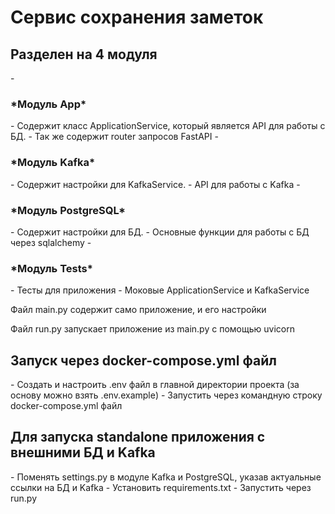 <h1>Сервис сохранения заметок</h1>

<h2>Разделен на 4 модуля</h2>
- <h3>*Модуль App*</h3>
  - Содержит класс ApplicationService, который является API для работы с БД. 
  - Так же содержит router запросов FastAPI
- <h3>*Модуль Kafka*</h3>
  - Содержит настройки для KafkaService.
  - API для работы с Kafka
- <h3>*Модуль PostgreSQL*</h3>
  - Содержит настройки для БД. 
  - Основные функции для работы с БД через sqlalchemy
- <h3>*Модуль Tests*</h3>
  - Тесты для приложения 
  - Моковые ApplicationService и KafkaService

Файл main.py содержит само приложение, и его настройки 

Файл run.py запускает приложение из main.py с помощью uvicorn


<h2>Запуск через docker-compose.yml файл</h2>
- Создать и настроить .env файл в главной директории проекта (за основу можно взять .env.example)
- Запустить через командную строку docker-compose.yml файл

<h2>Для запуска standalone приложения с внешними БД и Kafka</h2>
- Поменять settings.py в модуле Kafka и PostgreSQL, указав актуальные ссылки на БД и Kafka
- Установить requirements.txt
- Запустить через run.py
